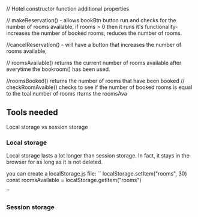 // Hotel constructor function additional properties

// makeReservation() - allows bookBtn button run and checks for the number of rooms available, if rooms > 0 then it runs it's functionality- increases the number of booked rooms, reduces the number of rooms.

//cancelReservation() - will have a button that increases the number of rooms available,

// roomsAvailable() returns the current number of rooms available after everytime the bookroom() has been used.

//roomsBooked() returns the number of rooms that have been booked
// checkRoomAvaible() checks to see if the number of booked rooms is equal to the toal number of rooms rturns the roomsAva

## Tools needed

Local storage vs session storage

### Local storage

Local storage lasts a lot longer than session storage. In fact, it stays in the
browser for as long as it is not deleted.

you can create a localStorage.js file:
``
localStorage.setItem("rooms", 30)
const roomsAvailable = localStorage.getItem("rooms")

``

### Session storage
